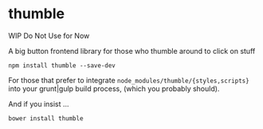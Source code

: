 thumble
=======

WIP Do Not Use for Now


A big button frontend library for those who thumble around to click on stuff

`npm install thumble --save-dev`

For those that prefer to integrate `node_modules/thumble/{styles,scripts}`
into your grunt|gulp build process, (which you probably should).

And if you insist ...

`bower install thumble`
